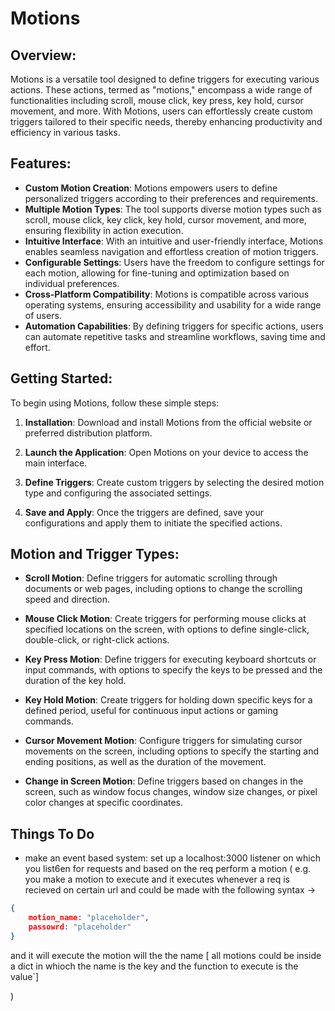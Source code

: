 # Motions

## Overview:

Motions is a versatile tool designed to define triggers for executing various actions. These actions, termed as "motions," encompass a wide range of functionalities including scroll, mouse click, key press, key hold, cursor movement, and more. With Motions, users can effortlessly create custom triggers tailored to their specific needs, thereby enhancing productivity and efficiency in various tasks.

## Features:

- **Custom Motion Creation**: Motions empowers users to define personalized triggers according to their preferences and requirements.
- **Multiple Motion Types**: The tool supports diverse motion types such as scroll, mouse click, key click, key hold, cursor movement, and more, ensuring flexibility in action execution.
- **Intuitive Interface**: With an intuitive and user-friendly interface, Motions enables seamless navigation and effortless creation of motion triggers.
- **Configurable Settings**: Users have the freedom to configure settings for each motion, allowing for fine-tuning and optimization based on individual preferences.
- **Cross-Platform Compatibility**: Motions is compatible across various operating systems, ensuring accessibility and usability for a wide range of users.
- **Automation Capabilities**: By defining triggers for specific actions, users can automate repetitive tasks and streamline workflows, saving time and effort.

## Getting Started:

To begin using Motions, follow these simple steps:

1. **Installation**: Download and install Motions from the official website or preferred distribution platform.

2. **Launch the Application**: Open Motions on your device to access the main interface.

3. **Define Triggers**: Create custom triggers by selecting the desired motion type and configuring the associated settings.

4. **Save and Apply**: Once the triggers are defined, save your configurations and apply them to initiate the specified actions.

## Motion and Trigger Types:

- **Scroll Motion**: Define triggers for automatic scrolling through documents or web pages, including options to change the scrolling speed and direction.

- **Mouse Click Motion**: Create triggers for performing mouse clicks at specified locations on the screen, with options to define single-click, double-click, or right-click actions.

- **Key Press Motion**: Define triggers for executing keyboard shortcuts or input commands, with options to specify the keys to be pressed and the duration of the key hold.

- **Key Hold Motion**: Create triggers for holding down specific keys for a defined period, useful for continuous input actions or gaming commands.

- **Cursor Movement Motion**: Configure triggers for simulating cursor movements on the screen, including options to specify the starting and ending positions, as well as the duration of the movement.

- **Change in Screen Motion**: Define triggers based on changes in the screen, such as window focus changes, window size changes, or pixel color changes at specific coordinates.




## Things To Do
- make an event based system: set up a localhost:3000 listener on which you list6en for requests and based on the req perform a motion ( e.g. you make a motion to execute and it executes whenever a req is recieved on certain url and could be made with the following syntax -> 
```json  
{
    motion_name: "placeholder",
    passowrd: "placeholder"
}

```
and it will execute the motion will the the name [ all motions could be inside a dict in whioch the name is the key and the function to execute is the value`]

)
